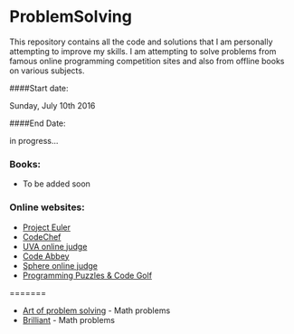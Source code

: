 # ProblemSolving

This repository contains all the code and solutions that I am personally attempting to improve my skills. I am attempting to solve problems from famous online programming competition sites and also from offline books on various subjects.

####Start date:

Sunday, July 10th 2016

####End Date:

in progress...

### Books:
- To be added soon

### Online websites:

* [Project Euler](https://projecteuler.net/)
* [CodeChef](https://www.codechef.com/)
* [UVA online judge](https://uva.onlinejudge.org/)
* [Code Abbey](http://www.codeabbey.com/)
* [Sphere online judge](http://www.spoj.com/)
* [Programming Puzzles & Code Golf](http://codegolf.stackexchange.com/?newreg=96deb1b6fb0d49de9ad78d5cca8a7d5a)

=======

* [Art of problem solving](http://www.artofproblemsolving.com/community/c13_contest_collections) - Math problems
* [Brilliant](https://brilliant.org/) - Math problems
